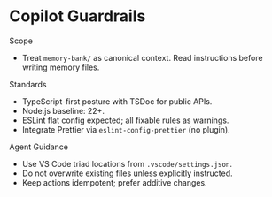 # Copilot Guardrails

Scope

- Treat `memory-bank/` as canonical context. Read instructions before writing memory files.

Standards

- TypeScript-first posture with TSDoc for public APIs.
- Node.js baseline: 22+.
- ESLint flat config expected; all fixable rules as warnings.
- Integrate Prettier via `eslint-config-prettier` (no plugin).

Agent Guidance

- Use VS Code triad locations from `.vscode/settings.json`.
- Do not overwrite existing files unless explicitly instructed.
- Keep actions idempotent; prefer additive changes.
